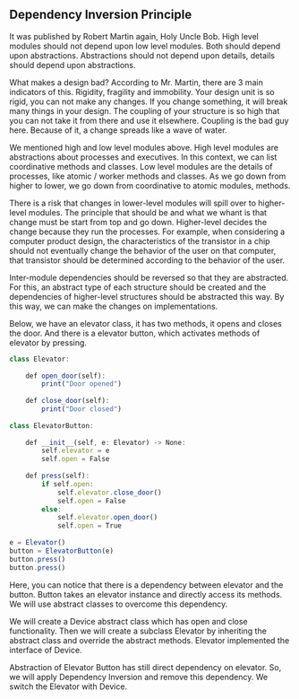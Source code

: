 ## Dependency Inversion Principle

It was published by Robert Martin again, Holy Uncle Bob. High level modules should not depend upon low level modules. Both should depend upon abstractions. Abstractions should not depend upon details, details should depend upon abstractions.

What makes a design bad? According to Mr. Martin, there are 3 main indicators of this. Rigidity, fragility and immobility. Your design unit is so rigid, you can not make any changes. If you change something, it will break many things in your design. The coupling of your structure is so high that you can not take it from there and use it elsewhere. Coupling is the bad guy here. Because of it, a change spreads like a wave of water.

We mentioned high and low level modules above. High level modules are abstractions about processes and executives. In this context, we can list coordinative methods and classes. Low level modules are the details of processes, like atomic / worker methods and classes. As we go down from higher to lower, we go down from coordinative to atomic modules, methods.

There is a risk that changes in lower-level modules will spill over to higher-level modules. The principle that should be and what we whant is that change must be start from top and go down. Higher-level decides the change because they run the processes. For example, when considering a computer product design, the characteristics of the transistor in a chip should not eventually change the behavior of the user on that computer, that transistor should be determined according to the behavior of the user.

Inter-module dependencies should be reversed so that they are abstracted. For this, an abstract type of each structure should be created and the dependencies of higher-level structures should be abstracted this way. By this way, we can make the changes on implementations.

Below, we have an elevator class, it has two methods, it opens and closes the door. And there is a elevator button, which activates methods of elevator by pressing.

```js
class Elevator:
    
    def open_door(self):
        print("Door opened")
        
    def close_door(self):
        print("Door closed")
        
class ElevatorButton:
    
    def __init__(self, e: Elevator) -> None:
        self.elevator = e
        self.open = False
    
    def press(self):
        if self.open:
            self.elevator.close_door()
            self.open = False
        else:
            self.elevator.open_door()
            self.open = True
            
e = Elevator()
button = ElevatorButton(e)
button.press()
button.press()
```
Here, you can notice that there is a dependency between elevator and the button. Button takes an elevator instance and directly access its methods. We will use abstract classes to overcome this dependency.

We will create a Device abstract class which has open and close functionality. Then we will create a subclass Elevator by inheriting the abstract class and override the abstract methods. Elevator implemented the interface of Device.


Abstraction of Elevator
Button has still direct dependency on elevator. So, we will apply Dependency Inversion and remove this dependency. We switch the Elevator with Device.